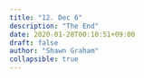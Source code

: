 ```yaml
---
title: "12. Dec 6"
description: "The End"
date: 2020-01-28T00:10:51+09:00
draft: false
author: "Shawn Graham"
collapsible: true
---
```

